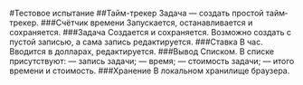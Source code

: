 
#Тестовое испытание
##Тайм-трекер
Задача — создать простой тайм­трекер.
###Счётчик времени
Запускается, останавливается и сохраняется.
###Задача
Создается и сохраняется. Возможно создать с пустой записью, а сама запись редактируется.
###Ставка
В час. Вводится в долларах, редактируется.
###Вывод
Списком. В списке присутствуют: — запись задачи;
— время;
— стоимость задачи;
— итого времени и стоимость.
###Хранение
В локальном хранилище браузера.
